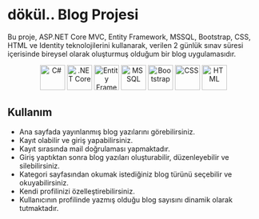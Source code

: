 # dökül.. Blog Projesi

Bu proje, ASP.NET Core MVC, Entity Framework, MSSQL, Bootstrap, CSS, HTML ve Identity teknolojilerini kullanarak, verilen 2 günlük sınav süresi içerisinde bireysel olarak oluşturmuş olduğum bir blog uygulamasıdır.

<p align="center">
  <img src="https://camo.githubusercontent.com/2c29ff7ea413e3999d1959480f5aa128bb5c0769ac41bb95ac15ef66196d1a38/68747470733a2f2f63646e2e6a7364656c6976722e6e65742f67682f64657669636f6e732f64657669636f6e2f69636f6e732f6373686172702f6373686172702d6f726967696e616c2e737667" alt="C#" width="50" height="50"/>
  <img src="https://camo.githubusercontent.com/533eb0313af568d57d5bd22dea49ab0264b4dda628cfa7aa9a76991bcc8c122e/68747470733a2f2f736b696c6c69636f6e732e6465762f69636f6e733f693d646f746e6574" alt=".NET Core" width="50" height="50"/>
  <img src="https://upload.wikimedia.org/wikipedia/commons/e/ef/Entity_Framework_Logo.png" alt="Entity Framework" width="50" height="50"/>
  <img src="https://camo.githubusercontent.com/787c6cc9788f534b06595fcf3d7c1c1eb66bf9a2242fda6d48f5b4f4ee1b83bd/68747470733a2f2f63646e2e73696d706c6569636f6e732e6f72672f6d6963726f736f667473716c7365727665722f434332393237" alt="MSSQL" width="50" height="50"/>
  <img src="https://upload.wikimedia.org/wikipedia/commons/b/b2/Bootstrap_logo.svg" alt="Bootstrap" width="50" height="50"/>
  <img src="https://upload.wikimedia.org/wikipedia/commons/6/62/CSS3_logo.svg" alt="CSS" width="50" height="50"/>
  <img src="https://camo.githubusercontent.com/f2ce4039c99cf35adde738583ab0fbcd60eaafccf1e949884bda91d0b5c819ce/68747470733a2f2f63646e2e6a7364656c6976722e6e65742f67682f64657669636f6e732f64657669636f6e2f69636f6e732f68746d6c352f68746d6c352d6f726967696e616c2e737667" alt="HTML" width="50" height="50"/>
</p>

## Kullanım

- Ana sayfada yayınlanmış blog yazılarını görebilirsiniz.
- Kayıt olabilir ve giriş yapabilirsiniz.
- Kayıt sırasında mail doğrulaması yapmaktadır.
- Giriş yaptıktan sonra blog yazıları oluşturabilir, düzenleyebilir ve silebilirsiniz.
- Kategori sayfasından okumak istediğiniz blog türünü seçebilir ve okuyabilirsiniz.
- Kendi profilinizi özelleştirebilirsiniz.
- Kullanıcının profilinde yazmış olduğu blog sayısını dinamik olarak tutmaktadır.


